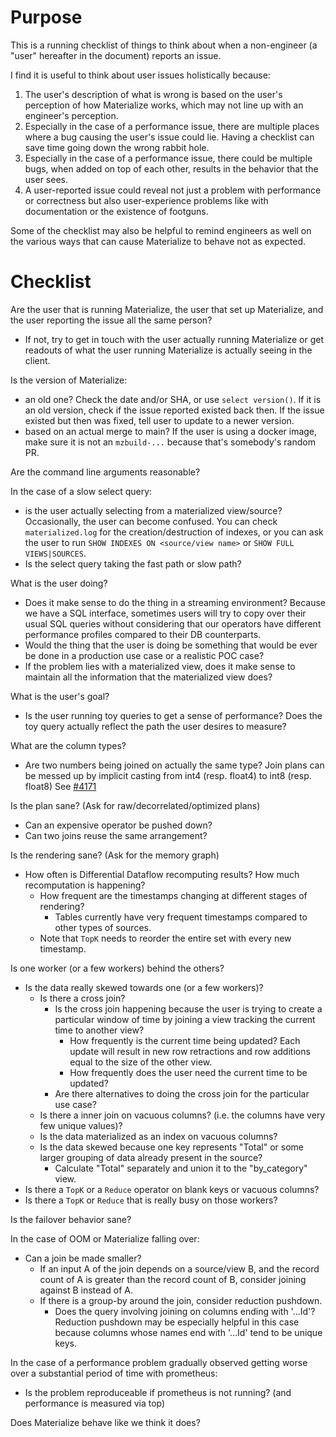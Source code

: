 # Purpose

This is a running checklist of things to think about when a non-engineer (a "user"
hereafter in the document) reports an issue.

I find it is useful to think about user issues holistically because:
1. The user's description of what is wrong is based on the user's perception of
   how Materialize works, which may not line up with an engineer's perception.
2. Especially in the case of a performance issue, there are multiple places
   where a bug causing the user's issue could lie. Having a checklist can save
   time going down the wrong rabbit hole.
3. Especially in the case of a performance issue, there could be multiple bugs,
   when added on top of each other, results in the behavior that the user sees.
4. A user-reported issue could reveal not just a problem with performance or
   correctness but also user-experience problems like with documentation or the
   existence of footguns.

Some of the checklist may also be helpful to remind engineers as well on the
various ways that can cause Materialize to behave not as expected.

# Checklist

Are the user that is running Materialize, the user that set up
Materialize, and the user reporting the issue all the same person?
- If not, try to get in touch with the user actually running Materialize or
  get readouts of what the user running Materialize is actually seeing in the client.

Is the version of Materialize:
- an old one? Check the date and/or SHA, or use `select version()`.
  If it is an old version, check if the issue reported existed back then.
  If the issue existed but then was fixed, tell user to update to a newer version.
- based on an actual merge to main? If the user is using a docker image, make
  sure it is not an `mzbuild-...` because that's somebody's random PR.

Are the command line arguments reasonable?

In the case of a slow select query:
* is the user actually selecting from a materialized
  view/source? Occasionally, the user can become confused. You can check
  `materialized.log` for the creation/destruction of indexes, or you can ask the
  user to run `SHOW INDEXES ON <source/view name>` or `SHOW FULL VIEWS|SOURCES`.
* Is the select query taking the fast path or slow path?

What is the user doing?
- Does it make sense to do the thing in a streaming environment?
  Because we have a SQL interface, sometimes users will try to
  copy over their usual SQL queries without considering that
  our operators have different performance profiles compared to their DB
  counterparts.
- Would the thing that the user is doing be something that would be ever be done
  in a production use case or a realistic POC case?
- If the problem lies with a materialized view, does it make sense to
  maintain all the information that the materialized view does?

What is the user's goal?
- Is the user running toy queries to get a sense of performance? Does the toy
  query actually reflect the path the user desires to measure?

What are the column types?
- Are two numbers being joined on actually the same type? Join plans can be
  messed up by implicit casting from int4 (resp. float4) to int8 (resp. float8)
  See [#4171](https://github.com/MaterializeInc/materialize/issues/4171)

Is the plan sane? (Ask for raw/decorrelated/optimized plans)
- Can an expensive operator be pushed down?
- Can two joins reuse the same arrangement?

Is the rendering sane? (Ask for the memory graph)
- How often is Differential Dataflow recomputing results? How much recomputation
  is happening?
  - How frequent are the timestamps changing at different stages of rendering?
    * Tables currently have very frequent timestamps compared to other types of sources.
  - Note that `TopK` needs to reorder the entire set with every new timestamp.

Is one worker (or a few workers) behind the others?
- Is the data really skewed towards one (or a few workers)?
  - Is there a cross join?
    - Is the cross join happening because the user is trying to create a
      particular window of time by joining a view tracking the current time to
      another view?
      - How frequently is the current time being updated? Each update will
        result in new row retractions and row additions equal to the size of the
        other view.
      - How frequently does the user need the current time to be updated?
    - Are there alternatives to doing the cross join for the particular use case?
  - Is there a inner join on vacuous columns? (i.e. the columns
    have very few unique values)?
  - Is the data materialized as an index on vacuous columns?
  - Is the data skewed because one key represents "Total" or some larger
    grouping of data already present in the source?
    - Calculate "Total" separately and union it to the "by_category" view.
- Is there a `TopK` or a `Reduce` operator on blank keys or vacuous columns?
- Is there a `TopK` or `Reduce` that is really busy on those workers?

Is the failover behavior sane?

In the case of OOM or Materialize falling over:
- Can a join be made smaller?
  - If an input A of the join depends on a source/view B, and the record
    count of A is greater than the record count of B, consider joining
    against B instead of A.
  - If there is a group-by around the join, consider reduction pushdown.
    - Does the query involving joining on columns ending with '...Id'?
      Reduction pushdown may be especially helpful in this case because columns
      whose names end with '...Id' tend to be unique keys.

In the case of a performance problem gradually observed getting worse over a substantial period of time with prometheus:
- Is the problem reproduceable if prometheus is not running? (and performance is measured via top)

Does Materialize behave like we think it does?
